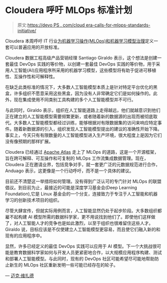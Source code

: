 # Cloudera 呼吁 MLOps 标准计划

> 原文:[https://devo PS . com/cloud era-calls-for-mlops-standards-initiative/](https://devops.com/cloudera-calls-for-mlops-standards-initiative/)

Cloudera 本周呼吁 IT 行业[为机器学习操作(MLOps)和机器学习模型治理](https://www.prnewswire.com/news-releases/industry-call-to-define-universal-open-standards-for-machine-learning-operations-and-governance-300972927.html)定义一套可以普遍应用的开放标准。

Cloudera 数据工程高级产品营销经理 Santiago Giraldo 表示，这个想法是创建一套最佳 DevOps 实践的等价物，以创建一套最佳 DevOps 实践的等价物，用于采用人工智能(AI)应用程序所采用的机器学习模型，这些模型将有助于促进可移植性、互操作性和可解释性。

在缺乏此类标准的情况下，大多数人工智能模型本质上是针对特定平台优化的黑盒，许多组织不愿意采用这些黑盒，因为没有人非常确定它们是如何操作的。此外，现在集成使用不同类别工具构建的多个人工智能模型并不可行。

与此同时，Giraldo 表示，组织在人工智能道路上走得越远，他们就越意识到他们正在建立的人工智能模型需要频繁更新，或者随着新的数据源的出现而被彻底取代。大多数人工智能模型都经过训练，能够根据对有限数据集的访问来响应特定事件。随着新数据源的引入，组织发现人工智能模型提出的建议的准确性开始下降。事实上，今天只有有限数量的人工智能模型进入生产环境，很大程度上是因为它们没有像预期的那样扩展。

Cloudera 已经通过 [Apache Atlas](https://www.cloudera.com/products/open-source/apache-hadoop/apache-atlas.html) 走上了 MLOps 的道路，这是一个开源框架，旨在跨可解释、可互操作和可复制的 MLOps 工作流集成数据管理。现在，Cloudera 正在邀请业界，包括竞争对手，就一套更广泛的元数据规范进行合作，Anduago 表示，这更像是一个行动呼吁，而不是一个具体的建议。

目前还不清楚这一举措将如何管理。没有得到广泛认可的专门针对 MLOps 的联盟倡议。到目前为止，最接近的可能是深度学习基金会(Deep Learning Foundation),它是 Linux 基金会的一个分支，连接致力于专注于人工智能和机器学习的创新技术项目的组织。

尽管大肆宣传，但就实际用例而言，人工智能显然仍处于起步阶段。大多数组织都雇不起构建 AI 模型所需的数据科学家，更不用说找到他们了。即使他们这样做了，对人工智能人才的竞争也是如此激烈，以至于组织也很难留住这些人才。Giraldo 说，目标应该是不仅使建立人工智能模型更容易，而且使它们融入新的和现有的应用程序中。

显然，许多已经定义的最佳 DevOps 实践可以应用于 AI 模型。下一个大挑战很可能是教育数据科学家如何与开发人员更紧密地合作，以大规模应用程序构建、测试和部署人工智能模型。与此同时，现有的 DevOps 社区可能希望尽可能地帮助防止新生的 MLOps 社区重新发明一些可能已经存在的轮子。

— [迈克·维扎德](https://devops.com/author/mike-vizard/)